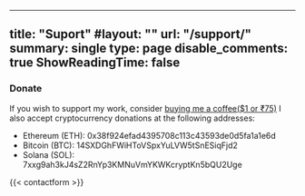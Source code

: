 
---
title: "Suport"
#layout: ""
url: "/support/"
summary: single
type: page
disable_comments: true
ShowReadingTime: false
---


### Donate

If you wish to support my work, consider [buying me a coffee($1 or ₹75)](https://tracking.rishikeshs.com/nl-intro-coffee)
I also accept cryptocurrency donations at the following addresses:

- Ethereum (ETH): 0x38f924efad4395708c113c43593de0d5fa1a1e6d
- Bitcoin (BTC): 14SXDGhFWiHToVSpxYuLVW5tSnESiqFjd2
- Solana (SOL): 7xxg9ah3kJ4sZ2RnYp3KMNuVmYKWKcryptKn5bQU2Uge


{{< contactform >}}
